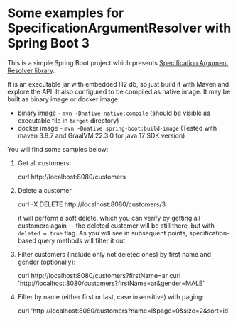 Some examples for SpecificationArgumentResolver with Spring Boot 3
===============================================

This is a simple Spring Boot project which presents [Specification Argument Resolver library](https://github.com/tkaczmarzyk/specification-arg-resolver).

It is an executable jar with embedded H2 db, so just build it with Maven and explore the API.
It also configured to be compiled as native image. It may be built as binary image or docker image:
* binary image - `mvn -Dnative native:compile` (should be visible as executable file in `target` directory) 
* docker image - `mvn -Dnative spring-boot:build-image`
(Tested with maven 3.8.7 and GraalVM 22.3.0 for java 17 SDK version)

You will find some samples below:

1. Get all customers:

   curl http://localhost:8080/customers

2. Delete a customer

   curl -X DELETE http://localhost:8080/customers/3

   it will perform a soft delete, which you can verify by getting all customers again -- the deleted customer will be still there, but with `deleted = true` flag. As you will see in subsequent points, specification-based query methods will filter it out.

3. Filter customers (include only not deleted ones) by first name and gender (optionally):

   curl http://localhost:8080/customers?firstName=ar
   curl 'http://localhost:8080/customers?firstName=ar&gender=MALE'

4. Filter by name (either first or last, case insensitive) with paging:

   curl 'http://localhost:8080/customers?name=l&page=0&size=2&sort=id'